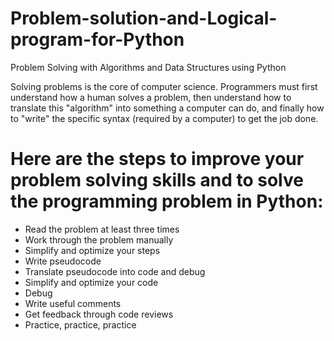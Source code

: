 # Problem-solution-and-Logical-program-for-Python

Problem Solving with Algorithms and Data Structures using Python

Solving problems is the core of computer science. Programmers must first understand how a human solves a problem, then understand how to translate this "algorithm" into something a computer can do, and finally how to "write" the specific syntax (required by a computer) to get the job done.

# Here are the steps to improve your problem solving skills and to solve the programming problem in Python:

  * Read the problem at least three times
  * Work through the problem manually
  * Simplify and optimize your steps
  * Write pseudocode
  * Translate pseudocode into code and debug
  * Simplify and optimize your code
  * Debug
  * Write useful comments
  * Get feedback through code reviews
  * Practice, practice, practice
  
